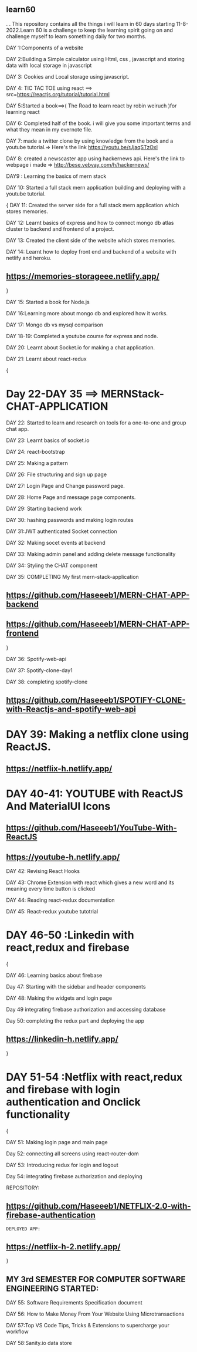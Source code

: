 ## learn60
.
.
This repository contains all the things i will learn in 60 days starting 11-8-2022.Learn 60 is a challenge to keep the learning spirit going on and challenge myself to learn something daily for two months.

DAY 1:Components of a website

DAY 2:Building a Simple calculator using Html, css , javascript and storing data with local storage in javascript

DAY 3: Cookies and Local storage using javascript.

DAY 4: TIC TAC TOE using react   ==> src=https://reactjs.org/tutorial/tutorial.html

DAY 5:Started a book==>( The Road to learn react by robin weiruch )for learning react

DAY 6: Completed half of the book. i will give you some important terms and what they mean in my evernote file.

DAY 7: made a twitter clone by using knowledge from the book and a youtube tutorial.=> Here's the link https://youtu.be/rJjaqSTzOxI

DAY 8: created a newscaster app using hackernews api. Here's the link to webpage i made =>  http://bese.vebvay.com/h/hackernews/

DAY9 : Learning the basics of mern stack

DAY 10: Started a full stack mern application building and deploying with a youtube tutorial. 


{
  DAY 11: Created the server side for a full stack mern application which stores memories.

  DAY 12: Learnt basics of express and how to connect mongo db atlas cluster to backend and frontend of a project.
   
  DAY 13: Created the client side of the website which stores memories.
                
  DAY 14: Learnt how to deploy front end and backend of a website with netlify and heroku.
         
   ##                       https://memories-storageee.netlify.app/                               
 }
 
 
 DAY 15: Started a book for Node.js 
 
DAY 16:Learning more about mongo db and explored how it works.

DAY 17: Mongo db vs mysql comparison

DAY 18-19: Completed a youtube course for express and node.

DAY 20: Learnt about Socket.io for making a chat application. 

DAY 21: Learnt about react-redux

{ 

 #                                           Day 22-DAY 35 ==> MERNStack-CHAT-APPLICATION
                                                        
DAY 22: Started to learn and research on tools for a one-to-one and group chat app.


DAY 23: Learnt basics of socket.io

DAY 24: react-bootstrap

DAY 25: Making a pattern

DAY 26: File structuring and sign up page

DAY 27: Login Page and Change password page.

DAY 28: Home Page and message page components.

DAY 29: Starting backend work

DAY 30: hashing passwords and making login routes

DAY 31:JWT authenticated Socket connection 

DAY 32: Making socet events at backend

DAY 33: Making admin panel and adding delete message functionality

DAY 34: Styling the CHAT component

DAY 35: COMPLETING My first mern-stack-application

 ##                          https://github.com/Haseeeb1/MERN-CHAT-APP-backend
     
     
##                                 https://github.com/Haseeeb1/MERN-CHAT-APP-frontend
                                           
}

DAY 36: Spotify-web-api


DAY 37: Spotify-clone-day1

DAY 38: completing spotify-clone

  ##                   https://github.com/Haseeeb1/SPOTIFY-CLONE-with-Reactjs-and-spotify-web-api

# DAY 39: Making a netflix clone using ReactJS.
                   
  ##                                    https://netflix-h.netlify.app/


# DAY 40-41: YOUTUBE with ReactJS And MaterialUI Icons
                     
  ##                         https://github.com/Haseeeb1/YouTube-With-ReactJS
                            
  ##                             https://youtube-h.netlify.app/
                                
                                
DAY 42: Revising React Hooks

DAY 43: Chrome Extension with react which gives a new word and its meaning every time button is clicked

DAY 44: Reading react-redux documentation

DAY 45: React-redux youtube tutotrial

# DAY 46-50 :Linkedin with react,redux and firebase

  {
   
   DAY 46: Learning basics about firebase
   
   Day 47: Starting with the sidebar and header components
   
   DAY 48: Making the widgets and login page
   
   Day 49 integrating firebase authorization and accessing database
   
   Day 50: completing the redux part and deploying the app
  
                                                  
   ##                                    https://linkedin-h.netlify.app/
                                                     
   
   }

# DAY 51-54 :Netflix  with react,redux and firebase with login authentication and Onclick functionality

  {
   
   DAY 51: Making login page and main page
   
   Day 52: connecting all screens using react-router-dom
   
   DAY 53: Introducing redux for login and logout
   
   Day 54: integrating firebase authorization and deploying
   
   REPOSITORY:
   
   ##                 https://github.com/Haseeeb1/NETFLIX-2.0-with-firebase-authentication
                                                  
    DEPLOYED APP:
    
   ##                             https://netflix-h-2.netlify.app/
                                                     
   
   }


## MY 3rd SEMESTER FOR COMPUTER SOFTWARE ENGINEERING STARTED:

DAY 55: Software Requirements Specification document

DAY 56: How to Make Money From Your Website Using Microtransactions

DAY 57:Top VS Code Tips, Tricks & Extensions to supercharge your workflow

DAY 58:Sanity.io data store
